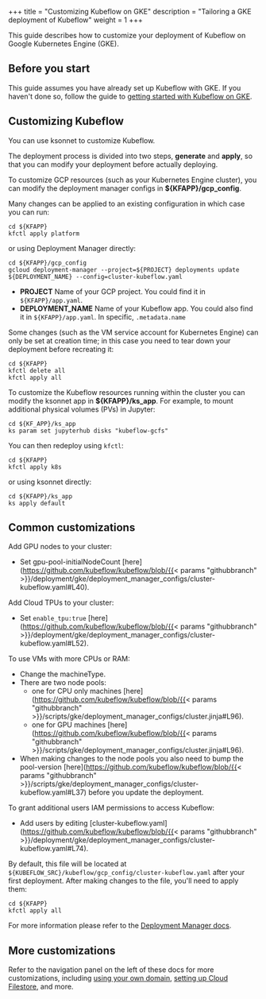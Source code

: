 +++
title = "Customizing Kubeflow on GKE"
description = "Tailoring a GKE deployment of Kubeflow"
weight = 1
+++

This guide describes how to customize your deployment of Kubeflow on Google 
Kubernetes Engine (GKE).

## Before you start

This guide assumes you have already set up Kubeflow with GKE. If you haven't done
so, follow the guide to 
[getting started with Kubeflow on GKE](/docs/started/getting-started-gke).

## Customizing Kubeflow

You can use ksonnet to customize Kubeflow.

The deployment process is divided into two steps, **generate** and **apply**, so that you can
modify your deployment before actually deploying.

To customize GCP resources (such as your Kubernetes Engine cluster), you can modify the deployment manager configs in **${KFAPP}/gcp_config**.

Many changes can be applied to an existing configuration in which case you can run:

```
cd ${KFAPP}
kfctl apply platform
```

or using Deployment Manager directly:

```
cd ${KFAPP}/gcp_config
gcloud deployment-manager --project=${PROJECT} deployments update ${DEPLOYMENT_NAME} --config=cluster-kubeflow.yaml
```

  * **PROJECT** Name of your GCP project. You could find it in `${KFAPP}/app.yaml`.
  * **DEPLOYMENT_NAME** Name of your Kubeflow app. You could also find it in `${KFAPP}/app.yaml`. 
    In specific, `.metadata.name`

Some changes (such as the VM service account for Kubernetes Engine) can only be set at creation time; in this case you need
to tear down your deployment before recreating it:

```
cd ${KFAPP}
kfctl delete all
kfctl apply all
```

To customize the Kubeflow resources running within the cluster you can modify the ksonnet app in **${KFAPP}/ks_app**.
For example, to mount additional physical volumes (PVs) in Jupyter:

```
cd ${KF_APP}/ks_app
ks param set jupyterhub disks "kubeflow-gcfs"
```

You can then redeploy using `kfctl`:

```
cd ${KFAPP}
kfctl apply k8s
```

or using ksonnet directly:
```
cd ${KFAPP}/ks_app
ks apply default
```

## Common customizations

Add GPU nodes to your cluster:

  * Set gpu-pool-initialNodeCount [here](https://github.com/kubeflow/kubeflow/blob/{{< params "githubbranch" >}}/deployment/gke/deployment_manager_configs/cluster-kubeflow.yaml#L40).

Add Cloud TPUs to your cluster:

  * Set `enable_tpu:true` [here](https://github.com/kubeflow/kubeflow/blob/{{< params "githubbranch" >}}/deployment/gke/deployment_manager_configs/cluster-kubeflow.yaml#L52).

To use VMs with more CPUs or RAM:

  * Change the machineType.
  * There are two node pools:
      * one for CPU only machines [here](https://github.com/kubeflow/kubeflow/blob/{{< params "githubbranch" >}}/scripts/gke/deployment_manager_configs/cluster.jinja#L96).
      * one for GPU machines [here](https://github.com/kubeflow/kubeflow/blob/{{< params "githubbranch" >}}/scripts/gke/deployment_manager_configs/cluster.jinja#L96).
  * When making changes to the node pools you also need to bump the pool-version [here](https://github.com/kubeflow/kubeflow/blob/{{< params "githubbranch" >}}/scripts/gke/deployment_manager_configs/cluster-kubeflow.yaml#L37) before you update the deployment.

To grant additional users IAM permissions to access Kubeflow:

  * Add users by editing [cluster-kubeflow.yaml](https://github.com/kubeflow/kubeflow/blob/{{< params "githubbranch" >}}/deployment/gke/deployment_manager_configs/cluster-kubeflow.yaml#L74).


By default, this file will be located at `${KUBEFLOW_SRC}/kubeflow/gcp_config/cluster-kubeflow.yaml` after your first deployment. After making changes to the file, you'll need to apply them:

```
cd ${KFAPP}
kfctl apply all
```

For more information please refer to the [Deployment Manager docs](https://cloud.google.com/deployment-manager/docs/).

## More customizations

Refer to the navigation panel on the left of these docs for more customizations,
including [using your own domain](/docs/gke/custom-domain), 
[setting up Cloud Filestore](/docs/gke/cloud-filestore), and more.
